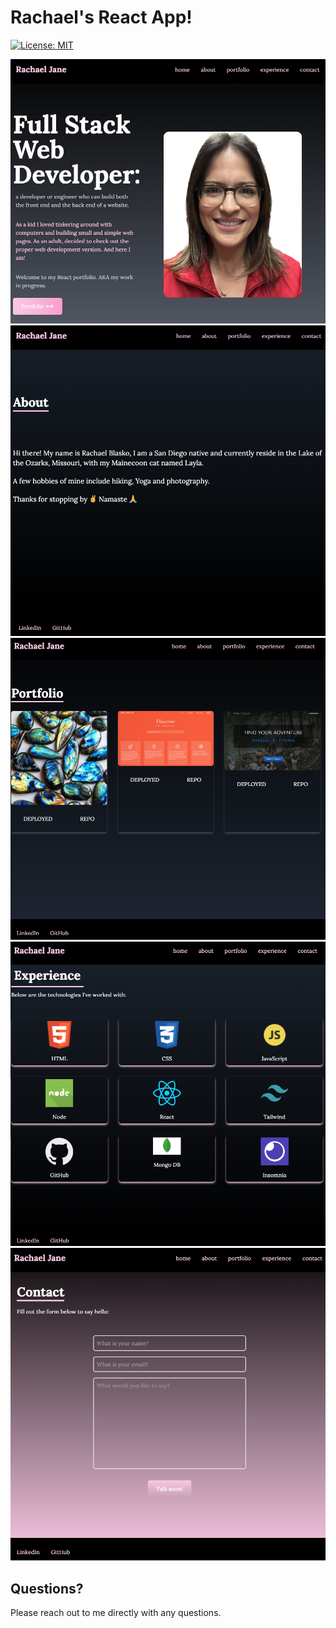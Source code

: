 # Rachael's React App!
[![License: MIT](https://img.shields.io/badge/License-MIT-yellow.svg)](https://opensource.org/licenses/MIT)



![ALT](/src/assets/portfolio/SSRB1.png)
![ALT](/src/assets/portfolio/SSRB2.png)
![ALT](/src/assets/portfolio/SSRB3.png)
![ALT](/src/assets/portfolio/SSRB4.png)
![ALT](/src/assets/portfolio/SSRB5.png)

## Questions?
Please reach out to me directly with any questions.
  
